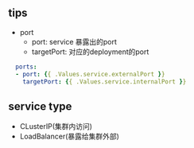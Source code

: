 
## tips

+ port
    - port: service 暴露出的port
    - targetPort: 对应的deployment的port
```yml
  ports:
  - port: {{ .Values.service.externalPort }}
    targetPort: {{ .Values.service.internalPort }}
```


## service type
+ CLusterIP(集群内访问)
+ LoadBalancer(暴露给集群外部)